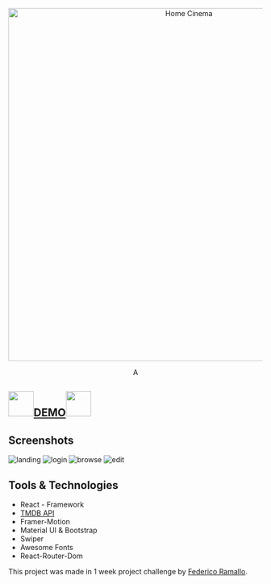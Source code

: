 <p align="center">
    <img alt="Home Cinema" src="https://fontmeme.com/permalink/220824/21ad60813ead7f189384e600cde2bd44.png" width="700">
</p>

<div align="center">

<p align="center">
  A 
</p>

</div>

## <img src="https://cdn.icon-icons.com/icons2/2699/PNG/512/netflix_logo_icon_170919.png" width="50px"/><a href="https://netflix-ramallo.netlify.app/" target="_blank">DEMO</a><img src="https://cdn.icon-icons.com/icons2/2699/PNG/512/netflix_logo_icon_170919.png" width="50px"/>
## Screenshots
<img src="https://i.ibb.co/whrf8zm/ladingnetflix.png" target="_blank" alt="landing"/>
<img src="https://i.ibb.co/LpsZwsL/netflix-Log-In.png" target="_blank" alt="login"/>
<img src="https://i.ibb.co/988tssB/netflix-SS.png" target="_blank" alt="browse"/>
<img src="https://i.ibb.co/ySnP9ZC/edit-Profile.png" target="_blank" alt="edit"/>


## Tools & Technologies 
- React - Framework
- [TMDB API](https://www.themoviedb.org/) 
- Framer-Motion
- Material UI & Bootstrap
- Swiper
- Awesome Fonts
- React-Router-Dom




This project was made in 1 week project challenge by [Federico Ramallo](https://github.com/Fede-Ramallo).